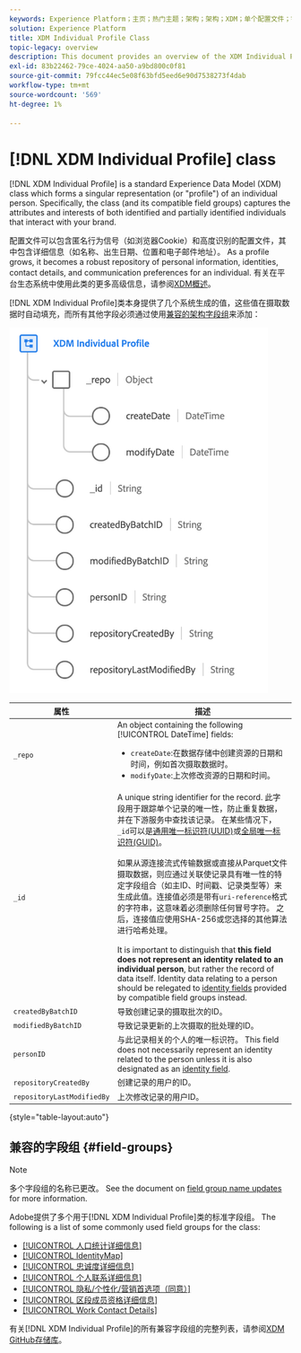 ```yaml
---
keywords: Experience Platform；主页；热门主题；架构；架构；XDM；单个配置文件；字段；架构；架构；标识映射；标识映射；架构设计；映射；并集架构；并集架构
solution: Experience Platform
title: XDM Individual Profile Class
topic-legacy: overview
description: This document provides an overview of the XDM Individual Profile class.
exl-id: 83b22462-79ce-4024-aa50-a9bd800c0f81
source-git-commit: 79fcc44ec5e08f63bfd5eed6e90d7538273f4dab
workflow-type: tm+mt
source-wordcount: '569'
ht-degree: 1%

---
```


# [!DNL XDM Individual Profile] class

[!DNL XDM Individual Profile] is a standard Experience Data Model (XDM) class which forms a singular representation (or &quot;profile&quot;) of an individual person. Specifically, the class (and its compatible field groups) captures the attributes and interests of both identified and partially identified individuals that interact with your brand.

配置文件可以包含匿名行为信号（如浏览器Cookie）和高度识别的配置文件，其中包含详细信息（如名称、出生日期、位置和电子邮件地址）。 As a profile grows, it becomes a robust repository of personal information, identities, contact details, and communication preferences for an individual. 有关在平台生态系统中使用此类的更多高级信息，请参阅[XDM概述](../home.md#data-behaviors)。

[!DNL XDM Individual Profile]类本身提供了几个系统生成的值，这些值在摄取数据时自动填充，而所有其他字段必须通过使用[兼容的架构字段组](#field-groups)来添加：

![](../images/classes/individual-profile.png)

| 属性 | 描述 |
| --- | --- |
| `_repo` | An object containing the following [!UICONTROL DateTime] fields: <ul><li>`createDate`:在数据存储中创建资源的日期和时间，例如首次摄取数据时。</li><li>`modifyDate`:上次修改资源的日期和时间。</li></ul> |
| `_id` | A unique string identifier for the record. 此字段用于跟踪单个记录的唯一性，防止重复数据，并在下游服务中查找该记录。 在某些情况下，`_id`可以是[通用唯一标识符(UUID)](https://tools.ietf.org/html/rfc4122)或[全局唯一标识符(GUID)](https://docs.microsoft.com/en-us/dotnet/api/system.guid?view=net-5.0)。<br><br>如果从源连接流式传输数据或直接从Parquet文件摄取数据，则应通过关联使记录具有唯一性的特定字段组合（如主ID、时间戳、记录类型等）来生成此值。连接值必须是带有`uri-reference`格式的字符串，这意味着必须删除任何冒号字符。 之后，连接值应使用SHA-256或您选择的其他算法进行哈希处理。<br><br>It is important to distinguish that **this field does not represent an identity related to an individual person**, but rather the record of data itself. Identity data relating to a person should be relegated to [identity fields](../schema/composition.md#identity) provided by compatible field groups instead. |
| `createdByBatchID` | 导致创建记录的摄取批次的ID。 |
| `modifiedByBatchID` | 导致记录更新的上次摄取的批处理的ID。 |
| `personID` | 与此记录相关的个人的唯一标识符。 This field does not necessarily represent an identity related to the person unless it is also designated as an [identity field](../schema/composition.md#identity). |
| `repositoryCreatedBy` | 创建记录的用户的ID。 |
| `repositoryLastModifiedBy` | 上次修改记录的用户ID。 |

{style=&quot;table-layout:auto&quot;}

## 兼容的字段组 {#field-groups}

>[!NOTE]
>
>多个字段组的名称已更改。 See the document on [field group name updates](../field-groups/name-updates.md) for more information.

Adobe提供了多个用于[!DNL XDM Individual Profile]类的标准字段组。 The following is a list of some commonly used field groups for the class:

* [[!UICONTROL 人口统计详细信息]](../field-groups/profile/demographic-details.md)
* [[!UICONTROL IdentityMap]](../field-groups/profile/identitymap.md)
* [[!UICONTROL 忠诚度详细信息]](../field-groups/profile/loyalty-details.md)
* [[!UICONTROL 个人联系详细信息]](../field-groups/profile/personal-contact-details.md)
* [[!UICONTROL 隐私/个性化/营销首选项（同意）]](../field-groups/profile/consents.md)
* [[!UICONTROL 区段成员资格详细信息]](../field-groups/profile/segmentation.md)
* [[!UICONTROL Work Contact Details]](../field-groups/profile/work-contact-details.md)

有关[!DNL XDM Individual Profile]的所有兼容字段组的完整列表，请参阅[XDM GitHub存储库](https://github.com/adobe/xdm/tree/master/components/fieldgroups/profile)。
